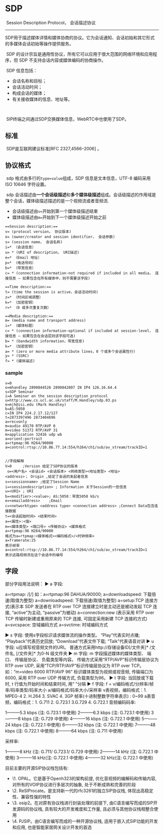 # SDP

​		Session Description Protocol， 会话描述协议

---

​		SDP用于描述媒体详情和媒体协商的协议。它为会话通知、会话初始和其它形式的多媒体会话初始等操作提供服务。

​		SDP 的设计宗旨是通用性协议，所有它可以应用于很大范围的网络环境和应用程序，但 SDP 不支持会话内容或媒体编码的协商操作。

​		SDP 信息包括：

- 会话名称和目标；
- 会话活动时间；
- 构成会话的媒体；
- 有关接收媒体的信息、地址等。

​		

​		SIP终端之间通过SDP交换媒体信息，WebRTC中也使用了SDP。

## 标准

​		SDP是互联网建议标准[RFC 2327,4566–2006] 。



## 协议格式

​		sdp 格式由多行的`type=value`组成，SDP 信息是文本信息，UTF-8 编码采用 ISO 10646 字符设置。

​		sdp 会话描述由**一个会话级描述**和**多个媒体级描述**组成。会话级描述的作用域是整个会话，媒体级描述描述的是一个视频流或者音频流.

- 会话级描述由`v=`开始到第一个媒体级描述结束
- 媒体级描述由`m=`开始到下一个媒体级描述开始之前

```
==Session description:==
v= (protocol version， 协议版本)
o= (owner/creator and session identifier， 会话参数)
s= (session name， 会话名称)
i=* （会话信息）
u= * (URI of description， URI描述)
e=* （Email 地址）
p=* （电话号码）
b=* （带宽信息）
c= * (connection information-not required if included in all media， 连接信息 ― 如果包含在所有媒体中，则不需要该字段)
```

```
==Time description:==
t= (time the session is active，会话活动时间)
z=* （时间区域调整）
k=* （加密密钥）
r=* （0 或多次重复次数）
```

```
==Media description:==
m= (media name and transport address)
i=* （媒体标题）
c= * (connection information-optional if included at session-level， 连接信息 — 如果包含在会话层则该字段可选)
b= * (bandwidth information，带宽信息)
k=* （加密密钥）
a= * (zero or more media attribute lines，0 个或多个会话属性行)
y= * (SSRC)
f= * (媒体描述)
```

### sample

```
v=0
o=mhandley 2890844526 2890842807 IN IP4 126.16.64.4
s=SDP Seminar
i=A Seminar on the session description protocol
u=http://www.cs.ucl.ac.uk/staff/M.Handley/sdp.03.ps
e=mjh@isi.edu (Mark Handley)
b=AS:5050
c=IN IP4 224.2.17.12/127
t=2873397496 2873404696
a=recvonly
m=audio 49170 RTP/AVP 0
m=video 51372 RTP/AVP 31
m=application 32416 udp wb
a=orient:portrait
a=rtpmap:96 H264/90000
a=control:rtsp://10.86.77.14:554/h264/ch1/sub/av_stream/trackID=1


//字段解释
V=0     ;Version 给定了SDP协议的版本
 o=<用户名> <会话id> <会话版本> <网络类型><地址类型> <地址>
<address>； Origin ,给定了会话的发起者信息
s=<sessionname> ;给定了Session Name
i=<sessiondescription> ; Information 关于Session的一些信息
u=<URI> ; URI
b=<modifier>:<value>; AS:5050：带宽5050 kb/s
e=<emailaddress>    ;Email
c=<networktype> <address type> <connection address> ;Connect Data包含连接数据
t=<会话起始时间> <结束时间>
a=<属性>:<值>
m=<媒体类型> <端口号> <传输协议> <媒体格式
a=rtpmap:96 H264/90000
格式为a=rtpmap:<媒体格式><编码格式>/<时钟频率>
a=framerate:25
表示帧率
a=control:rtsp://10.86.77.14:554/h264/ch1/sub/av_stream/trackID=1
表示这路视频流在这个会话中的编号
```



## 字段

部分字段用法说明：
► a 字段:

a=rtpmap: <payload type> <encoding name>/<clockrate>[/<encoding parameters>] 如：a=rtpmap:96 DAHUA/90000;
a=downloadspeed: 下载倍速(取值为整型)
a=downloadspeed: 下载倍速(取值为整型)
a=setup:TCP 连接方式(表示本 SDP 发送者在 RTP over TCP 连接建立时是主动还是被动发起 TCP 连接, “active”为主动, “passive”为被动)
a=connection:new (表示采用 RTP over TCP 传输时新建或重用原来的 TCP 连接, 可固定采用新建 TCP 连接的方式)
a=svcspace: 空域编码方式
a=svctime: 时域编码方式

► s 字段:
使用s字段标识请求媒体流的操作类型。 “Play”代表实时点播; “Playback”代表历史回放; “Download”代表文件下载; “Talk”代表语音对讲
► u 字段:
u应填写视音频文件的URI。 普通方式采用http://存储设备ID[/文件夹]* /文件名, [/文件夹]* 为0-N 级文件夹
► m 字段:
m 字段描述媒体的媒体类型、 端口、 传输层协议、 负载类型等内容。 传输方式采用“RTP/AVP”标识传输层协议为 RTP over UDP, 采用“TCP/RTP/AVP”标识传输层协议为 RTP over TCP。
如：“m=video 6000 RTP/AVP 96” 标识媒体类型为视频或视音频, 传输端口为6000, 采用 RTP over UDP 传输方式, 负载类型为96。
► t 字段:
当回放或下载时, t 行值为开始时间和结束时间, 用“ ”分隔
► f 字段:
f = v/编码格式/分辨率/帧率/码率类型/码率大小 a/编码格式/码率大小/采样率
v表视频，编码格式：1. MPEG-4 2. H.264 3. SVAC 4. 3GP 帧率(十进制整数字符串表示) : 0~99
a表音频，编码格式：1. G.711 2. G.723.1 3.G.729 4. G.722.1
音频编码码率:

1———5.3 kbps (注: G.723.1 中使用)
2———6.3 kbps (注: G.723.1 中使用)
3———8 kbps (注: G.729 中使用)
4———16 kbps (注: G.722.1 中使用)
5———24 kbps (注: G.722.1 中使用)
6———32 kbps (注: G.722.1 中使用)
7———48 kbps (注: G.722.1 中使用)
8———64 kbps (注: G.711 中使用)

采样率:

1———8 kHz (注: G.711/ G.723.1/ G.729 中使用)
2———14 kHz (注: G.722.1 中使用)
3———16 kHz(注: G.722.1 中使用)
4———32 kHz(注: G.722.1 中使用)

目前主要的开源SIP协议栈包括有:

- \1. OPAL。它是基于Openh323的架构前提, 优化音视频的编解码和传输内容, 对所有的VOIP协议进行多层次的抽象, 处于不断成熟和完善的阶段
- \2. ReSIProcate。是支持新一代的rfc3261的独立SIP协议栈, 体现出高稳定性、兼容性强的特性
- \3. osip2。在对原有协议栈进行封装处理的前提下, 由C语言编写而成的SIP开发源码的协议栈, 具有较大的开发难度和工作量, 且必须与其他协议栈相整合使用
- \4. PJSIP。由C语言编写而成的一种开源协议栈, 适用于嵌入式SIP功能的开发和应用, 也是智能家居网关设计开发的首选



